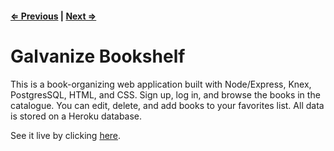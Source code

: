 #### [⇐ Previous](6_heroku_deployment.md) | [Next ⇒](1_migrations_seeds.md)

# Galvanize Bookshelf

This is a book-organizing web application built with Node/Express, Knex, PostgresSQL, HTML, and CSS. Sign up, log in, and browse the books in the catalogue. You can edit, delete, and add books to your favorites list. All data is stored on a Heroku database.

See it live by clicking [here](http://lrisberg-galvanize-bookshelf.herokuapp.com/).
